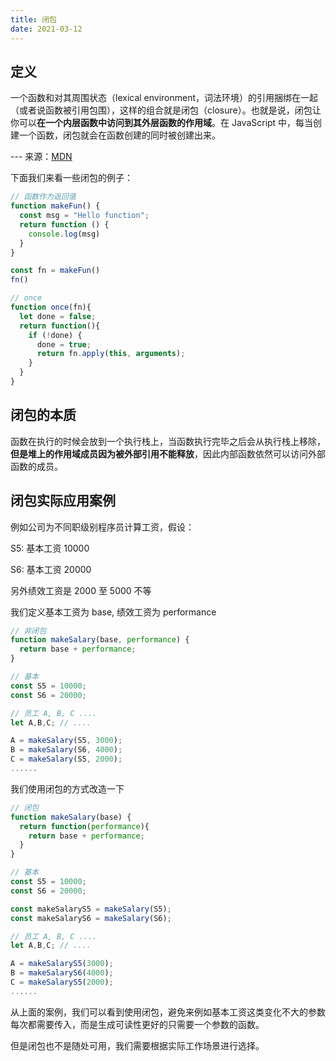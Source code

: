 ```yaml
---
title: 闭包
date: 2021-03-12
---
```


## 定义

一个函数和对其周围状态（lexical environment，词法环境）的引用捆绑在一起（或者说函数被引用包围），这样的组合就是闭包（closure）。也就是说，闭包让你可以**在一个内层函数中访问到其外层函数的作用域**。在 JavaScript 中，每当创建一个函数，闭包就会在函数创建的同时被创建出来。

--- 来源：[MDN](https://developer.mozilla.org/zh-CN/docs/Web/JavaScript/Closures)

下面我们来看一些闭包的例子：

```js
// 函数作为返回值
function makeFun() {
  const msg = "Hello function";
  return function () {
    console.log(msg)
  }
}

const fn = makeFun()
fn()
```

```js
// once
function once(fn){
  let done = false;
  return function(){
    if (!done) {
      done = true;
      return fn.apply(this, arguments);
    }
  }
}
```

## 闭包的本质

函数在执行的时候会放到一个执行栈上，当函数执行完毕之后会从执行栈上移除，**但是堆上的作用域成员因为被外部引用不能释放**，因此内部函数依然可以访问外部函数的成员。

## 闭包实际应用案例

例如公司为不同职级别程序员计算工资，假设：

S5: 基本工资 10000

S6: 基本工资 20000

另外绩效工资是 2000 至 5000 不等

我们定义基本工资为 base, 绩效工资为 performance

```js
// 非闭包
function makeSalary(base, performance) {
  return base + performance;
}

// 基本
const S5 = 10000;
const S6 = 20000;

// 员工 A, B, C ....
let A,B,C; // ....

A = makeSalary(S5, 3000);
B = makeSalary(S6, 4000);
C = makeSalary(S5, 2000);
......
```

我们使用闭包的方式改造一下

```js
// 闭包
function makeSalary(base) {
  return function(performance){
    return base + performance;
  }
}

// 基本
const S5 = 10000;
const S6 = 20000;

const makeSalaryS5 = makeSalary(S5);
const makeSalaryS6 = makeSalary(S6);

// 员工 A, B, C ....
let A,B,C; // ....

A = makeSalaryS5(3000);
B = makeSalaryS6(4000);
C = makeSalaryS5(2000);
......
```

从上面的案例，我们可以看到使用闭包，避免来例如基本工资这类变化不大的参数每次都需要传入，而是生成可读性更好的只需要一个参数的函数。

但是闭包也不是随处可用，我们需要根据实际工作场景进行选择。